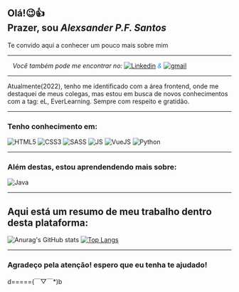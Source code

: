 <!-- - 👋 Hi, I’m @Alexsander33set
- 👀 I’m interested in ... Ever learning
- 🌱 I’m currently learning ... CSS/HTML/JS
- 💞️ I’m looking to collaborate on ...
- 📫 How to reach me ... alexsander.patrick@gmail.com -->

<h2>Olá!😉👍<br>
Prazer, sou <i>Alexsander P.F. Santos</i> </h2>
Te convido aqui a conhecer um pouco mais sobre mim

<div class='network'>
<hr>

<i class='nt-title'>&nbsp;&nbsp; Você também pode me encontrar no: </i>[![Linkedin](https://img.shields.io/badge/LinkedIn-0077B5?style=for-the-badge&logo=linkedin&logoColor=white)](https://www.linkedin.com/in/alexsander-patrick-ferreira-santos-5ba0841ba)
<i style='color:#1e90ff;'>& </i>[![gmail](https://img.shields.io/badge/Gmail-D14836?style=for-the-badge&logo=gmail&logoColor=white)](mailto:alexsander.patrick@gmail.com)

<hr>
</div>

<p>Atualmente(2022), tenho me identificado com a área frontend, onde me destaquei de meus colegas, mas estou em busca de novos conhecimentos com a tag: eL, EverLearning. Sempre com respeito e gratidão.</p>
<hr>

<div>
<h3>Tenho conhecimento em:</h3>
<img src="https://img.shields.io/badge/HTML-239120?style=for-the-badge&logo=html5&logoColor=white" alt="HTML5">
<img src="https://img.shields.io/badge/CSS-239120?&style=for-the-badge&logo=css3&logoColor=white" alt="CSS3">
<img src="https://img.shields.io/badge/Sass-CC6699?style=for-the-badge&logo=sass&logoColor=white" alt="SASS">
<img src="https://img.shields.io/badge/JavaScript-F7DF1E?style=for-the-badge&logo=javascript&logoColor=black" alt="JS">
<img src="https://img.shields.io/badge/Vue.js-35495E?style=for-the-badge&logo=vue.js&logoColor=4FC08D" alt="VueJS">
<img src="https://img.shields.io/badge/Python-14354C?style=for-the-badge&logo=python&logoColor=white" alt="Python">

<hr>
</div>
<div>
<h3>Além destas, estou aprendendendo mais sobre:</h3>

<img src="https://img.shields.io/badge/Java-ED8B00?style=for-the-badge&logo=java&logoColor=white" alt="Java">
</div>

<hr>
<h2>Aqui está um resumo de meu trabalho dentro desta plataforma:</h2>

![Anurag's GitHub stats](https://github-readme-stats.vercel.app/api?username=Alexsander33set&show_icons=true&theme=dark)
[![Top Langs](https://github-readme-stats.vercel.app/api/top-langs/?username=Alexsander33set&layout=compact)](https://github.com/Alexsander33set)





<hr>
<h3>Agradeço pela atenção! espero que eu tenha te ajudado!</h3>
d=====(￣▽￣*)b

<!-- <style>
    /*------Default------*/
    @import url('https://fonts.googleapis.com/css2?family=Poppins:ital,wght@0,100;0,200;0,300;0,400;0,500;0,600;0,700;0,800;0,900;1,100;1,200;1,300;1,400;1,500;1,600;1,700;1,800;1,900&display=swap');
    *{font-family:"poppins",system-ui,sans-serif;}
    /*------Header------*/
    i{font-style:normal;color:white;}
    /*------Networks------*/
    .network{background:rgba(0,0,0,0.1);}
    .nt-title{color:#1e90ff;}
    .network img{transform:translateY(25%);}   
</style> -->
